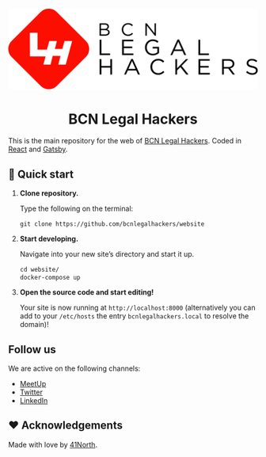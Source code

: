 <p align="center">
  <a href="https://bcnlegalhackers.org">
    <img alt="BCN Legal Hackers" src="https://raw.githubusercontent.com/BCNLegalHackers/website/master/src/img/lh-logo.svg" />
  </a>
</p>
<h1 align="center">
  BCN Legal Hackers
</h1>

This is the main repository for the web of [BCN Legal Hackers](https://bcnlegalhackers.org). Coded in [React](https://reactjs.org) and [Gatsby](https://gatsbyjs.org).

## 🚀 Quick start

1.  **Clone repository.**

    Type the following on the terminal:

    ```shell
    git clone https://github.com/bcnlegalhackers/website
    ```

2.  **Start developing.**

    Navigate into your new site’s directory and start it up.

    ```shell
    cd website/
    docker-compose up
    ```

3.  **Open the source code and start editing!**

    Your site is now running at `http://localhost:8000` (alternatively you can add to your `/etc/hosts` the entry `bcnlegalhackers.local` to resolve the domain)!

## Follow us

We are active on the following channels:

- [MeetUp](https://www.meetup.com/Barcelona-Legal-Hackers)
- [Twitter](https://twitter.com/LegalhackersBCN)
- [LinkedIn](https://www.linkedin.com/company/legalhackers-barcelona/)

## ❤️ Acknowledgements

Made with love by [41North](https://41north.dev).
